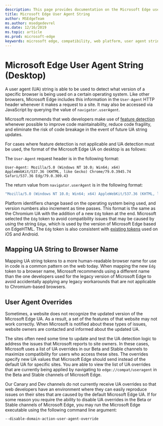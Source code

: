 ```yaml
---
description: This page provides documentation on the Microsoft Edge user agent string
title: Microsoft Edge User Agent String
author: MSEdgeTeam
ms.author: msedgedevrel
ms.date: 12/16/2019
ms.topic: article
ms.prod: microsoft-edge
keywords: microsoft edge, compatibility, web platform, user agent string, ua string, ua overrides
---
```


# Microsoft Edge User Agent String (Desktop)  

A user agent \(UA\) string is able to be used to detect what version of a specific browser is being used on a certain operating system.  Like other browsers, Microsoft Edge includes this information in the `User-Agent` HTTP header whenever it makes a request to a site.  It may also be accessed via JavaScript by querying the value of `navigator.userAgent`.  

Microsoft recommends that web developers make use of [feature detection](https://developer.mozilla.org/docs/Learn/Tools_and_testing/Cross_browser_testing/Feature_detection) whenever possible to improve code maintainability, reduce code fragility, and eliminate the risk of code breakage in the event of future UA string updates.  

For cases where feature detection is not applicable and UA detection must be used, the format of the Microsoft Edge UA on desktop is as follows:

The `User-Agent` request header is in the following format:

```http
User-Agent: Mozilla/5.0 (Windows NT 10.0; Win64; x64) AppleWebKit/537.36 (KHTML, like Gecko) Chrome/79.0.3945.74 Safari/537.36 Edg/79.0.309.43
``` 

The return value from `navigator.userAgent` is in the following format:

```javascript
"Mozilla/5.0 (Windows NT 10.0; Win64; x64) AppleWebKit/537.36 (KHTML, like Gecko) Chrome/79.0.3945.74 Safari/537.36 Edg/79.0.309.43"
```  

Platform identifiers change based on the operating system being used, and version numbers also increment as time passes.  This format is the same as the Chromium UA with the addition of a new `Edg` token at the end.  Microsoft selected the `Edg` token to avoid compatibility issues that may be caused by using the string `Edge`, which is used by the version of Microsoft Edge based on EdgeHTML.  The `Edg` token is also consistent with [existing tokens](https://blogs.windows.com/msedgedev/2017/10/05/microsoft-edge-ios-android-developer/) used on iOS and Android.

## Mapping UA String to Browser Name
Mapping UA string tokens to a more human-readable browser name for use in code is a common pattern on the web today. When mapping the new `Edg` token to a browser name, Microsoft recommends using a different name than the one developers used for the legacy version of Microsoft Edge to avoid accidentally applying any legacy workarounds that are not applicable to Chromium-based browsers.

## User Agent Overrides  

Sometimes, a website does not recognize the updated version of the Microsoft Edge UA.  As a result, a set of the features of that website may not work correctly.  When Microsoft is notified about these types of issues, website owners are contacted and informed about the updated UA.  

The sites often need some time to update and test the UA detection logic to address the issues that Microsoft reports to site owners.  In these cases, Microsoft uses a list of UA overrides in our Beta and Stable channels to maximize compatibility for users who access these sites.  The overrides specify new UA values that Microsoft Edge should send instead of the default UA for specific sites.  You are able to view the list of UA overrides that are currently being applied by navigating to `edge://compat/useragent` in the Beta and Stable channels of Microsoft Edge. 

Our Canary and Dev channels do not currently receive UA overrides so that web developers have an environment where they can easily reproduce issues on their sites that are caused by the default Microsoft Edge UA.  If for some reason you require the ability to disable UA overrides in the Beta or Stable channels of Microsoft Edge, you may run the Microsoft Edge executable using the following command line argument:  

```shell
--disable-domain-action-user-agent-override
```  
